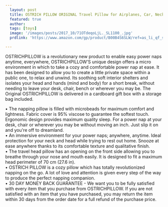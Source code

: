 ```yaml
---
  layout: post
  title: OSTRICH PILLOW ORIGINAL Travel Pillow for Airplanes, Car, Neck Support for Flying, Power Nap Head Pillow, Travel Accessories for Women and Men - Color Sleepy Blue
  featured: true
  author: 
  tags: [toys]
  image: '/images/posts/2017_10/71OTdeqoLjL._SL1100_.jpg'
  prdlink: 'https://www.amazon.com/gp/product/B00B4S6SLW/ref=as_li_qf_sp_asin_il_tl?ie=UTF8&tag=ehdwhqkr-20&camp=1789&creative=9325&linkCode=as2&creativeASIN=B00B4S6SLW&linkId=e52537ca7d42dd8725214bf582a1accc'

---
```


OSTRICHPILLOW is a revolutionary new product to enable easy power naps anytime, everywhere, OSTRICHPILLOW’S unique design offers a micro environment in which to take a cozy and comfortable power nap at ease. It has been designed to allow you to create a little private space within a public one, to relax and unwind. Its soothing soft interior shelters and isolates your head and hands (mind and body) for a short break, without needing to leave your desk, chair, bench or wherever you may be. The Original OSTRICHPILLOW is delivered in a cardboard gift box with a storage bag included.
<br>


• The napping pillow is filled with microbeads for maximum comfort and lightness. Fabric cover is 95% viscose to guarantee the softest touch. Ergonomic design provides maximum quality sleep. For a power nap at your desk, chair or wherever you may be without moving an inch. Just slip it on and you're off to dreamland.<br>
• An immersive environment for your power naps; anywhere, anytime. Ideal protection for your neck and head while trying to rest out home. Snooze at ease anywhere thanks to its comfortable texture and qualitative finish.<br>
• The travel head pillow has an opening on the front side allowing you to breathe through your nose and mouth easily. It is designed to fit a maximum head perimeter of 70 cm (27.6 in).<br>
• OSTRICH PILLOW is a cozy pillow which has totally revolutionized napping on the go. A lot of love and attention is given every step of the way to produce the perfect napping companion.<br>
• 30 DAY MONEY BACK GUARANTEE - We want you to be fully satisfied with every item that you purchase from OSTRICHPILLOW. If you are not satisfied with an item that you have purchased, you may return the item within 30 days from the order date for a full refund of the purchase price.<br>